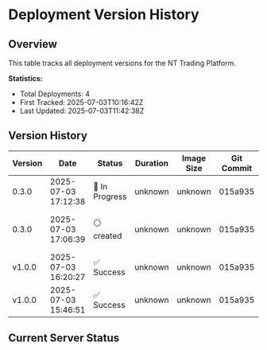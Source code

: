 # Deployment Version History

## Overview
This table tracks all deployment versions for the NT Trading Platform.

**Statistics:**
- Total Deployments: 4
- First Tracked: 2025-07-03T10:16:42Z
- Last Updated: 2025-07-03T11:42:38Z

## Version History

| Version | Date | Status | Duration | Image Size | Git Commit | Branch | Deployed By | Notes |
|---------|------|--------|----------|------------|------------|---------|-------------|-------|
| 0.3.0 | 2025-07-03 17:12:38 | 🔄 In Progress | unknown | unknown | 015a935 | main | nitindhawan | Automated deployment started |
| 0.3.0 | 2025-07-03 17:06:39 | ⚪ created | unknown | unknown | 015a935 | main | nitindhawan | Implement new semantic vers... |
| v1.0.0 | 2025-07-03 16:20:27 | ✅ Success | unknown | unknown | 015a935 | main | nitindhawan | Initial version for testing |
| v1.0.0 | 2025-07-03 15:46:51 | ✅ Success | unknown | unknown | 015a935 | main | nitindhawan | Initial version for testing |

## Current Server Status

